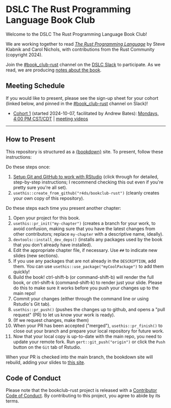 # DSLC The Rust Programming Language Book Club

Welcome to the DSLC The Rust Programming Language Book Club!

We are working together to read [_The Rust Programming Language_](https://doc.rust-lang.org/stable/book/title-page.html) by Steve Klabnik and Carol Nichols, with contributions from the Rust Community (copyright 2024).

Join the [#book_club-rust](https://dslcio.slack.com/archives/C073XR73XT8) channel on the [DSLC Slack](https://dslc.io/join) to participate.
As we read, we are producing [notes about the book](https://dslc.io/rust).

## Meeting Schedule

If you would like to present, please see the sign-up sheet for your cohort (linked below, and pinned in the [#book_club-rust](https://dslcio.slack.com/archives/C073XR73XT8) channel on Slack)!

- [Cohort 1](https://docs.google.com/spreadsheets/d/1MbPzQ8hhM9Oi198_cj9w6cdtbsG9-eTAqv_W7_KFkYA/edit?usp=sharing) (started 2024-10-07, facilitated by Andrew Bates): [Mondays, 4:00 PM CST/CDT](https://www.timeanddate.com/worldclock/converter.html?iso=20241007T210000&p1=24&p2=1440) | [meeting videos](https://www.youtube.com/playlist?list=PL3x6DOfs2NGi7HsPRKCXTf8OuyG9IwZeR)

<hr>


## How to Present

This repository is structured as a [{bookdown}](https://CRAN.R-project.org/package=bookdown) site.
To present, follow these instructions:

Do these steps once:

1. [Setup Git and GitHub to work with RStudio](https://github.com/r4ds/bookclub-setup) (click through for detailed, step-by-step instructions; I recommend checking this out even if you're pretty sure you're all set).
2. `usethis::create_from_github("r4ds/bookclub-rust")` (cleanly creates your own copy of this repository).

Do these steps each time you present another chapter:

1. Open your project for this book.
2. `usethis::pr_init("my-chapter")` (creates a branch for your work, to avoid confusion, making sure that you have the latest changes from other contributors; replace `my-chapter` with a descriptive name, ideally).
3. `devtools::install_dev_deps()` (installs any packages used by the book that you don't already have installed).
4. Edit the appropriate chapter file, if necessary. Use `##` to indicate new slides (new sections).
5. If you use any packages that are not already in the `DESCRIPTION`, add them. You can use `usethis::use_package("myCoolPackage")` to add them quickly!
6. Build the book! ctrl-shift-b (or command-shift-b) will render the full book, or ctrl-shift-k (command-shift-k) to render just your slide. Please do this to make sure it works before you push your changes up to the main repo!
7. Commit your changes (either through the command line or using Rstudio's Git tab).
8. `usethis::pr_push()` (pushes the changes up to github, and opens a "pull request" (PR) to let us know your work is ready).
9. (If we request changes, make them)
10. When your PR has been accepted ("merged"), `usethis::pr_finish()` to close out your branch and prepare your local repository for future work.
11. Now that your local copy is up-to-date with the main repo, you need to update your remote fork. Run `gert::git_push("origin")` or click the `Push` button on the `Git` tab of Rstudio.

When your PR is checked into the main branch, the bookdown site will rebuild, adding your slides to [this site](https://dslc.io/rust).


## Code of Conduct

Please note that the bookclub-rust project is released with a [Contributor Code of Conduct](https://contributor-covenant.org/version/2/1/CODE_OF_CONDUCT.html). By contributing to this project, you agree to abide by its terms.
